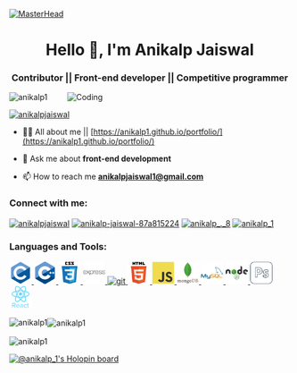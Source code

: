[![MasterHead](https://64.media.tumblr.com/1e59432e5fe2d7942df39fdd0223d294/9ec5a9ae5ba9f7db-ae/s1280x1920/8f45c6df3adc9f1a74b58a275b587982b5de8abc.gif)](https://github.com/Anikalp1)

<h1 align="center">Hello 👋, I'm Anikalp Jaiswal</h1>
<h3 align="center"> Contributor || Front-end developer || Competitive programmer</h3>
<img align="right" alt="Coding" width="400" src="https://img.freepik.com/free-vector/web-development-programmer-engineering-coding-website-augmented-reality-interface-screens-developer-project-engineer-programming-software-application-design-cartoon-illustration_107791-3863.jpg">

<p align="left"> <img src="https://komarev.com/ghpvc/?username=anikalp1&label=Profile%20views&color=0e75b6&style=flat" alt="anikalp1" /> </p>

<p align="left"> <a href="https://twitter.com/anikalpjaiswal" target="blank"><img src="https://img.shields.io/twitter/follow/anikalpjaiswal?logo=twitter&style=for-the-badge" alt="anikalpjaiswal" /></a> </p>

- 👨‍💻 All about me ||  [https://anikalp1.github.io/portfolio/](https://anikalp1.github.io/portfolio/)

- 💬 Ask me about **front-end development**

- 📫 How to reach me **anikalpjaiswal1@gmail.com**

<h3 align="left">Connect with me:</h3>
<p align="left">
<a href="https://twitter.com/anikalpjaiswal" target="blank"><img align="center" src="https://raw.githubusercontent.com/rahuldkjain/github-profile-readme-generator/master/src/images/icons/Social/twitter.svg" alt="anikalpjaiswal" height="30" width="40" /></a>
<a href="https://linkedin.com/in/anikalp-jaiswal-87a815224" target="blank"><img align="center" src="https://raw.githubusercontent.com/rahuldkjain/github-profile-readme-generator/master/src/images/icons/Social/linked-in-alt.svg" alt="anikalp-jaiswal-87a815224" height="30" width="40" /></a>
<a href="https://instagram.com/anikalp_._8" target="blank"><img align="center" src="https://raw.githubusercontent.com/rahuldkjain/github-profile-readme-generator/master/src/images/icons/Social/instagram.svg" alt="anikalp_._8" height="30" width="40" /></a>
<a href="https://www.codechef.com/users/anikalp_1" target="blank"><img align="center" src="https://github.com/Anikalp1/CodeChefMMMUTChapter/blob/main/assets/CodeChef.png" alt="anikalp_1" height="30" width="40" /></a>
</p>

<h3 align="left">Languages and Tools:</h3>
<p align="left"> <a href="https://www.cprogramming.com/" target="_blank" rel="noreferrer"> <img src="https://raw.githubusercontent.com/devicons/devicon/master/icons/c/c-original.svg" alt="c" width="40" height="40"/> </a> <a href="https://www.w3schools.com/cpp/" target="_blank" rel="noreferrer"> <img src="https://raw.githubusercontent.com/devicons/devicon/master/icons/cplusplus/cplusplus-original.svg" alt="cplusplus" width="40" height="40"/> </a> <a href="https://www.w3schools.com/css/" target="_blank" rel="noreferrer"> <img src="https://raw.githubusercontent.com/devicons/devicon/master/icons/css3/css3-original-wordmark.svg" alt="css3" width="40" height="40"/> </a> <a href="https://expressjs.com" target="_blank" rel="noreferrer"> <img src="https://raw.githubusercontent.com/devicons/devicon/master/icons/express/express-original-wordmark.svg" alt="express" width="40" height="40"/> </a> <a href="https://git-scm.com/" target="_blank" rel="noreferrer"> <img src="https://www.vectorlogo.zone/logos/git-scm/git-scm-icon.svg" alt="git" width="40" height="40"/> </a> <a href="https://www.w3.org/html/" target="_blank" rel="noreferrer"> <img src="https://raw.githubusercontent.com/devicons/devicon/master/icons/html5/html5-original-wordmark.svg" alt="html5" width="40" height="40"/> </a> <a href="https://developer.mozilla.org/en-US/docs/Web/JavaScript" target="_blank" rel="noreferrer"> <img src="https://raw.githubusercontent.com/devicons/devicon/master/icons/javascript/javascript-original.svg" alt="javascript" width="40" height="40"/> </a> <a href="https://www.mongodb.com/" target="_blank" rel="noreferrer"> <img src="https://raw.githubusercontent.com/devicons/devicon/master/icons/mongodb/mongodb-original-wordmark.svg" alt="mongodb" width="40" height="40"/> </a> <a href="https://www.mysql.com/" target="_blank" rel="noreferrer"> <img src="https://raw.githubusercontent.com/devicons/devicon/master/icons/mysql/mysql-original-wordmark.svg" alt="mysql" width="40" height="40"/> </a> <a href="https://nodejs.org" target="_blank" rel="noreferrer"> <img src="https://raw.githubusercontent.com/devicons/devicon/master/icons/nodejs/nodejs-original-wordmark.svg" alt="nodejs" width="40" height="40"/> </a> <a href="https://www.photoshop.com/en" target="_blank" rel="noreferrer"> <img src="https://raw.githubusercontent.com/devicons/devicon/master/icons/photoshop/photoshop-line.svg" alt="photoshop" width="40" height="40"/> </a> <a href="https://reactjs.org/" target="_blank" rel="noreferrer"> <img src="https://raw.githubusercontent.com/devicons/devicon/master/icons/react/react-original-wordmark.svg" alt="react" width="40" height="40"/> </a> </p>

<p><img align="left" src="https://github-readme-stats.vercel.app/api/top-langs?username=anikalp1&show_icons=true&locale=en&layout=compact" alt="anikalp1" /></p>

<p><img align="center" src="https://github-readme-stats.vercel.app/api?username=anikalp1&show_icons=true&locale=en" alt="anikalp1" /></p>

<p><img align="center" src="https://github-readme-streak-stats.herokuapp.com/?user=anikalp1&" alt="anikalp1" /></p>

[![@anikalp_1's Holopin board](https://holopin.me/anikalp_1)](https://holopin.io/@anikalp_1)
